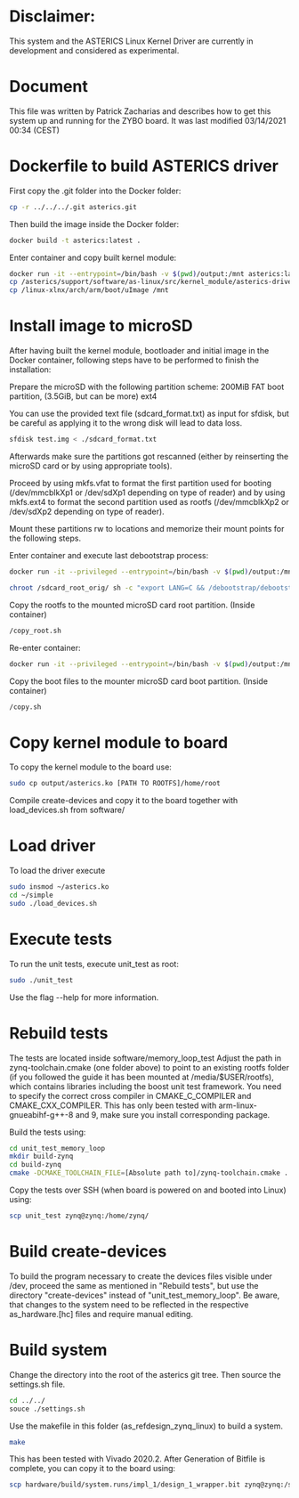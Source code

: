 # Disclaimer:
This system and the ASTERICS Linux Kernel Driver are currently in development and considered as experimental.

# Document
This file was written by Patrick Zacharias and describes how to get this system up and running for the ZYBO board.
It was last modified 03/14/2021 00:34 (CEST)

# Dockerfile to build ASTERICS driver
First copy the .git folder into the Docker folder:

```bash
cp -r ../../../.git asterics.git
```

Then build the image inside the Docker folder:

```bash
docker build -t asterics:latest .
```

Enter container and copy built kernel module:

```bash
docker run -it --entrypoint=/bin/bash -v $(pwd)/output:/mnt asterics:latest
cp /asterics/support/software/as-linux/src/kernel_module/asterics-driver/asterics.ko /mnt
cp /linux-xlnx/arch/arm/boot/uImage /mnt
```

# Install image to microSD
After having built the kernel module, bootloader and initial image in the Docker container,
following steps have to be performed to finish the installation:

Prepare the microSD with the following partition scheme:
200MiB FAT boot partition,
(3.5GiB, but can be more) ext4

You can use the provided text file (sdcard_format.txt) as input for sfdisk,
but be careful as applying it to the wrong disk will lead to data loss.

```bash
sfdisk test.img < ./sdcard_format.txt
```

Afterwards make sure the partitions got rescanned (either by reinserting the microSD card or by using appropriate tools).

Proceed by using mkfs.vfat to format the first partition used for booting (/dev/mmcblkXp1 or /dev/sdXp1 depending on type of reader)
and by using mkfs.ext4 to format the second partition used as rootfs (/dev/mmcblkXp2 or /dev/sdXp2 depending on type of reader).

Mount these partitions rw to locations and memorize their mount points for the following steps.

Enter container and execute last debootstrap process:

```bash
docker run -it --privileged --entrypoint=/bin/bash -v $(pwd)/output:/mnt -v [PATH TO SD CARD ROOTFS]:/sdcard_root asterics_new:latest
```

```bash
chroot /sdcard_root_orig/ sh -c "export LANG=C && /debootstrap/debootstrap --second-stage"
```

Copy the rootfs to the mounted microSD card root partition. (Inside container)
```bash
/copy_root.sh
```

Re-enter container:
```bash
docker run -it --privileged --entrypoint=/bin/bash -v $(pwd)/output:/mnt -v [PATH TO SD CARD BOOT]:/sdcard_boot asterics_new:latest
```

Copy the boot files to the mounter microSD card boot partition. (Inside container)
```bash
/copy.sh
```

# Copy kernel module to board

To copy the kernel module to the board use:

```bash
sudo cp output/asterics.ko [PATH TO ROOTFS]/home/root
```

Compile create-devices and copy it to the board together with load_devices.sh from software/

# Load driver

To load the driver execute

```bash
sudo insmod ~/asterics.ko
cd ~/simple
sudo ./load_devices.sh
```

# Execute tests

To run the unit tests,
execute unit_test as root:

```bash
sudo ./unit_test
```

Use the flag --help for more information.

# Rebuild tests

The tests are located inside software/memory_loop_test
Adjust the path in zynq-toolchain.cmake (one folder above) to point to an existing rootfs folder (if you followed the guide it has been mounted at /media/$USER/rootfs), which contains libraries including the boost unit test framework.
You need to specify the correct cross compiler in CMAKE_C_COMPILER and CMAKE_CXX_COMPILER.
This has only been tested with arm-linux-gnueabihf-g++-8 and 9, make sure you install corresponding package.

Build the tests using:

```bash
cd unit_test_memory_loop
mkdir build-zynq
cd build-zynq
cmake -DCMAKE_TOOLCHAIN_FILE=[Absolute path to]/zynq-toolchain.cmake ..
```


Copy the tests over SSH (when board is powered on and booted into Linux) using:

```bash
scp unit_test zynq@zynq:/home/zynq/
```

# Build create-devices

To build the program necessary to create the devices files visible under /dev,
proceed the same as mentioned in "Rebuild tests", but use the directory "create-devices"
instead of "unit_test_memory_loop".
Be aware, that changes to the system need to be reflected in the respective as_hardware.[hc] files
and require manual editing.

# Build system
Change the directory into the root of the asterics git tree.
Then source the settings.sh file.

```bash
cd ../../
souce ./settings.sh
```

Use the makefile in this folder (as_refdesign_zynq_linux) to build a system.

```bash
make
```

This has been tested with Vivado 2020.2.
After Generation of Bitfile is complete,
you can copy it to the board using:

```bash
scp hardware/build/system.runs/impl_1/design_1_wrapper.bit zynq@zynq:/sdcard/system.bit
```
